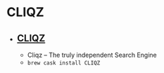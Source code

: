 # CLIQZ
- [CLIQZ](https://cliqz.com/)
  - 
  - Cliqz – The truly independent Search Engine
  - `brew cask install CLIQZ`
